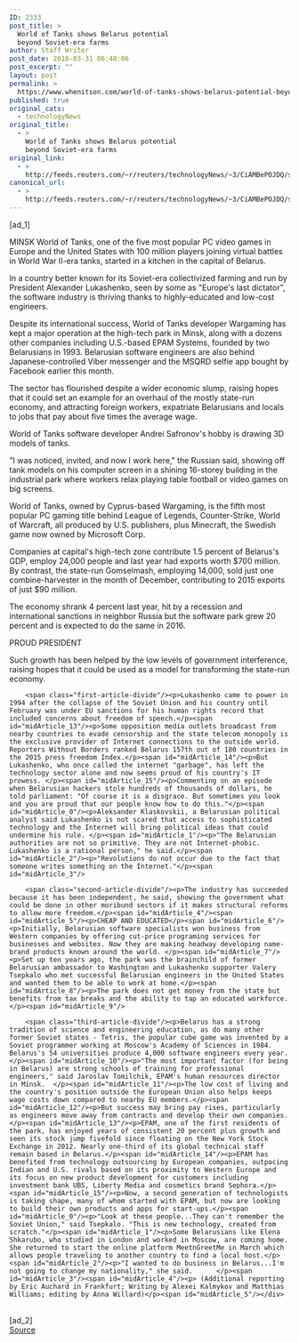 ```yaml
---
ID: 2333
post_title: >
  World of Tanks shows Belarus potential
  beyond Soviet-era farms
author: Staff Writer
post_date: 2016-03-31 06:48:06
post_excerpt: ""
layout: post
permalink: >
  https://www.whenitson.com/world-of-tanks-shows-belarus-potential-beyond-soviet-era-farms/
published: true
original_cats:
  - technologyNews
original_title:
  - >
    World of Tanks shows Belarus potential
    beyond Soviet-era farms
original_link:
  - >
    http://feeds.reuters.com/~r/reuters/technologyNews/~3/CiAMBePOJDQ/story01.htm
canonical_url:
  - >
    http://feeds.reuters.com/~r/reuters/technologyNews/~3/CiAMBePOJDQ/story01.htm
---
```

 [ad_1]
<br><div id="articleText">
<span id="midArticle_start"/>

<span id="midArticle_0"/><span class="focusParagraph" readability="6"><p><span class="articleLocation">MINSK</span> World of Tanks, one of the five most popular PC video games in Europe and the United States with 100 million players joining virtual battles in World War II-era tanks, started in a kitchen in the capital of Belarus. </p></span><span id="midArticle_1"/><p>In a country better known for its Soviet-era collectivized farming and run by President Alexander Lukashenko, seen by some as "Europe's last dictator", the software industry is thriving thanks to highly-educated and low-cost engineers. </p><span id="midArticle_2"/><p>Despite its international success, World of Tanks developer Wargaming has kept a major operation at the high-tech park in Minsk, along with a dozens other companies including U.S.-based EPAM Systems, founded by two Belarusians in 1993. Belarusian software engineers are also behind Japanese-controlled Viber messenger and the MSQRD selfie app bought by Facebook earlier this month.</p><span id="midArticle_3"/><p>The sector has flourished despite a wider economic slump, raising hopes that it could set an example for an overhaul of the mostly state-run economy, and attracting foreign workers, expatriate Belarusians and locals to jobs that pay about five times the average wage.</p><span id="midArticle_4"/><p>World of Tanks software developer Andrei Safronov's hobby is drawing 3D models of tanks. </p><span id="midArticle_5"/><p>"I was noticed, invited, and now I work here," the Russian said, showing off tank models on his computer screen in a shining 16-storey building in the industrial park where workers relax playing table football or video games on big screens.</p><span id="midArticle_6"/><p>World of Tanks, owned by Cyprus-based Wargaming, is the fifth most popular PC gaming title behind League of Legends, Counter-Strike, World of Warcraft, all produced by U.S. publishers, plus Minecraft, the Swedish game now owned by Microsoft Corp.</p><span id="midArticle_7"/><p>Companies at capital's high-tech zone contribute 1.5 percent of Belarus's GDP, employ 24,000 people and last year had exports worth $700 million. By contrast, the state-run Gomselmash, employing 14,000, sold just one combine-harvester in the month of December, contributing to 2015 exports of just $90 million.</p><span id="midArticle_8"/><p>The economy shrank 4 percent last year, hit by a recession and international sanctions in neighbor Russia but the software park grew 20 percent and is expected to do the same in 2016.  </p><span id="midArticle_9"/><span id="midArticle_10"/><p>PROUD PRESIDENT</p><span id="midArticle_11"/><p>Such growth has been helped by the low levels of government interference, raising hopes that it could be used as a model for transforming the state-run economy.  </p><span id="midArticle_12"/>
        
        <span class="first-article-divide"/><p>Lukashenko came to power in 1994 after the collapse of the Soviet Union and his country until February was under EU sanctions for his human rights record that included concerns about freedom of speech.</p><span id="midArticle_13"/><p>Some opposition media outlets broadcast from nearby countries to evade censorship and the state telecom monopoly is the exclusive provider of Internet connections to the outside world. Reporters Without Borders ranked Belarus 157th out of 180 countries in the 2015 press freedom Index.</p><span id="midArticle_14"/><p>But Lukashenko, who once called the internet "garbage", has left the technology sector alone and now seems proud of his country's IT prowess. </p><span id="midArticle_15"/><p>Commenting on an episode when Belarusian hackers stole hundreds of thousands of dollars, he told parliament: "Of course it is a disgrace. But sometimes you look and you are proud that our people know how to do this."</p><span id="midArticle_0"/><p>Aleksander Klaskovskii, a Belarusian political analyst said Lukashenko is not scared that access to sophisticated technology and the Internet will bring political ideas that could undermine his rule. </p><span id="midArticle_1"/><p>"The Belarusian authorities are not so primitive. They are not Internet-phobic. Lukashenko is a rational person," he said.</p><span id="midArticle_2"/><p>"Revolutions do not occur due to the fact that someone writes something on the Internet."</p><span id="midArticle_3"/>
        
        <span class="second-article-divide"/><p>The industry has succeeded because it has been independent, he said, showing the government what could be done in other moribund sectors if it makes structural reforms to allow more freedom.</p><span id="midArticle_4"/><span id="midArticle_5"/><p>CHEAP AND EDUCATED</p><span id="midArticle_6"/><p>Initially, Belarusian software specialists won business from Western companies by offering cut-price programing services for businesses and websites. Now they are making headway developing name-brand products known around the world. </p><span id="midArticle_7"/><p>Set up ten years ago, the park was the brainchild of former Belarusian ambassador to Washington and Lukashenko supporter Valery Tsepkalo who met successful Belarusian engineers in the United States and wanted them to be able to work at home.</p><span id="midArticle_8"/><p>The park does not get money from the state but benefits from tax breaks and the ability to tap an educated workforce. </p><span id="midArticle_9"/>
        
        <span class="third-article-divide"/><p>Belarus has a strong tradition of science and engineering education, as do many other former Soviet states - Tetris, the popular cube game was invented by a Soviet programmer working at Moscow's Academy of Sciences in 1984. Belarus's 54 universities produce 4,000 software engineers every year.</p><span id="midArticle_10"/><p>"The most important factor (for being in Belarus) are strong schools of training for professional engineers," said Jaroslav Tomilchik, EPAM's human resources director in Minsk.  </p><span id="midArticle_11"/><p>The low cost of living and the country's position outside the European Union also helps keeps wage costs down compared to nearby EU members.</p><span id="midArticle_12"/><p>But success may bring pay rises, particularly as engineers move away from contracts and develop their own companies. </p><span id="midArticle_13"/><p>EPAM, one of the first residents of the park, has enjoyed years of consistent 20 percent plus growth and seen its stock jump fivefold since floating on the New York Stock Exchange in 2012. Nearly one-third of its global technical staff remain based in Belarus.</p><span id="midArticle_14"/><p>EPAM has benefited from technology outsourcing by European companies, outpacing Indian and U.S. rivals based on its proximity to Western Europe and its focus on new product development for customers including investment bank UBS, Liberty Media and cosmetics brand Sephora.</p><span id="midArticle_15"/><p>Now, a second generation of technologists is taking shape, many of whom started with EPAM, but now are looking to build their own products and apps for start-ups.</p><span id="midArticle_0"/><p>"Look at these people...They can't remember the Soviet Union," said Tsepkalo. "This is new technology, created from scratch."</p><span id="midArticle_1"/><p>Some Belarusians like Elena Shkarubo, who studied in London and worked in Moscow, are coming home. She returned to start the online platform MeetnGreetMe in March which allows people traveling to another country to find a local host.</p><span id="midArticle_2"/><p>"I wanted to do business in Belarus...I'm not going to change my nationality," she said.      </p><span id="midArticle_3"/><span id="midArticle_4"/><p> (Additional reporting by Eric Auchard in Frankfurt; Writing by Alexei Kalmykov and Matthias Williams; editing by Anna Willard)</p><span id="midArticle_5"/></div>
<br>[ad_2]
<br><a href="http://feeds.reuters.com/~r/reuters/technologyNews/~3/CiAMBePOJDQ/story01.htm">Source </a>